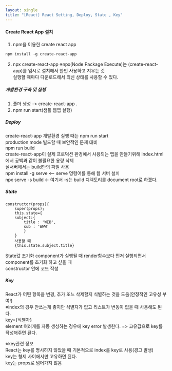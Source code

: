 ```yaml
---
layout: single
title: "[React] React Setting, Deploy, State , Key"
---
```


#### Create React App 설치

1. npm을 이용한 create react app

```
npm install -g create-react-app
```

2. npx create-react-app
   ※npx(Node Package Execute)는 (create-react-app)를 임시로 설치해서 한번 사용하고 지우는 것  
   실행할 때마다 다운로드해서 최신 상태를 사용할 수 있다.  


##### 개발환경 구축 및 실행

1. 폴더 생성 -> create-react-app .
2. npm run start(샘플 웹앱 실행)

##### Deploy

create-react-app 개발환경 실행 때는 npm run start  
production mode 빌드할 때 보안적인 문제 대비  
npm run build  
create-react-app이 실제 프로덕션 환경에서 사용되는 앱을 만들기위해 index.html에서 공백과 같이 불필요한 용량 삭제  
실서버에서는 build안의 파일 사용  
npm install -g serve <-- serve 명령어를 통해 웹 서버 설치  
npx serve -s build <- 여기서 -s는 build 디렉토리를 document root로 하겠다.

##### State

```
constructor(props){
    super(props);
    this.state={
    subject:{
        title : 'WEB',
        sub : 'WWW'
        }
    }
    사용할 때
    {this.state.subject.title}
```

State값 초기화
component가 실행될 때 render함수보다 먼저 실행되면서 component를 초기화 하고 싶을 때  
constructor 안에 코드 작성

##### Key

React가 어떤 항목을 변경, 추가 또느 삭제할지 식별하는 것을 도움(안정적인 고유성 부여!)  
※index의 경우 안쓰는게 좋지만 식별자가 없고 리스트가 변동이 없을 때 사용해도 된다.  
key={식별자}  
element 여러개를 자동 생성하는 경우에 key error 발생한다.
=> 고유값으로 key를 작성해주면 된다.

※key관련 정보  
React는 key를 명시하지 않았을 때 기본적으로 index를 key로 사용(경고 발생)  
key는 형제 사이에서만 고유하면 된다.  
key는 props로 넘어가지 않음
